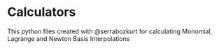 # Calculators

This python files created with @serrabozkurt for calculating Monomial, Lagrange and Newton Basis Interpolations 
